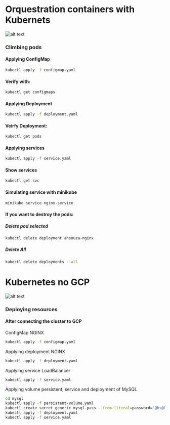 # Orquestration containers with Kubernets

![alt text](https://cdn-images-1.medium.com/max/1200/1*A-kYNXMDiSLXde-ilVNJvg.png)


### Climbing pods

#### Applying ConfigMap

```sh
kubectl apply -f configmap.yaml
```

#### Verify with:

```sh
kubectl get configmaps
```

#### Applying Deployment

```sh
kubectl apply -f deployment.yaml
```
#### Veirfy Deployment:

```sh
kubectl get pods
```


#### Applying services

```sh
kubectl apply -f service.yaml
```


#### Show services

```sh
kubectl get svc
```

#### Simulating service with minikube

```sh
minikube service nginx-service
```

#### If you want to destroy the pods:

##### Delete pod selected

```sh
kubectl delete deployment ahsouza-nginx
```

##### Delete All

```sh
kubectl delete deployments --all
```

# Kubernetes no GCP

![alt text](https://cdn-images-1.medium.com/max/1200/1*_saMmI_5Kse6rqZPkiekfg.png)

### Deploying resources
#### After connecting the cluster to GCP

ConfigMap NGINX

```sh
kubectl apply -f configmap.yaml
```

Applying deployment NGINX

```sh
kubectl apply -f deployment.yaml
```

Applying service LoadBalancer

```sh
kubectl apply -f service.yaml
```

Applying volume persistent, service and deployment of MySQL

```sh
cd mysql
kubectl apply -f persistent-volume.yaml
kubectl create secret generic mysql-pass --from-literal=password='@hs@hs@hs0uzA'
kubectl apply -f deployment.yaml
kubectl apply -f service.yaml
```